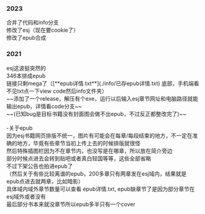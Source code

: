 
<h3>2023</h3>
合并了代码和info分支<br>
修改了esj（现在要cookie了）<br>
修改了epub合成<br>

<h3>2021</h3>
esj这波挺突然的<br>
346本排成epub<br>
链接只剩mega了（[**epub详情.txt**](./info/已存epub详情.txt) 底部，手机端看不见txt点一下view code然后info文件夹）<br>
~~添加了一个release，解压有个exe，运行以后输入esj章节网址和电脑路径就能输出epub，详情看code分支~~<br>
~~(已知bug是目标书籍没有封面图会做不出epub，不过反正都整改完了)~~<br>
<br>
-关于epub<br>
因为esj书籍网页排版不统一，图片有可能会在每章/每段结束的地方，不一定在准确的地方，毕竟有些章节当初上传上去的时候排版就很怪<br>
然后特殊插图栏因为不在章节内，也没写是在哪章，所以放在简介旁边<br>
部分时候点进去会转到贴吧或者真白轻国等等，这些全部省略<br>
不过下架公告也拍进epub了<br>
（然后关于有些比较离谱的epub，200多章只有两章发在esj域内，结果就是epub点进去就两章，比如暗影）<br>
具体域内域外章节数量可以查看 epub详情.txt, epub缺章节了是因为部分章节在esj域外或者没有<br>
最后部分书本来就没章节所以epub多半只有一个cover<br>
